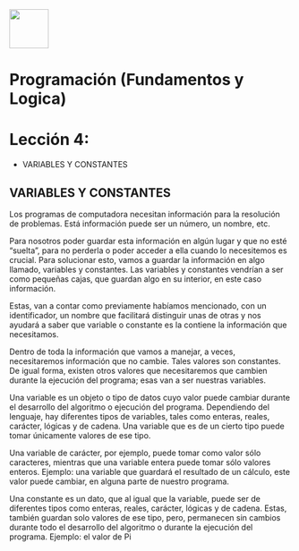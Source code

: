 <img  src='./img/logo.png'  height='70px'>

# Programación (Fundamentos y Logica)
# Lección 4:

* VARIABLES Y CONSTANTES



## VARIABLES Y CONSTANTES

Los programas de computadora necesitan información para la resolución de problemas. Está información puede ser un número, un nombre, etc. 

Para nosotros poder guardar esta información en algún lugar y que no esté “suelta”, para no perderla o poder acceder a ella cuando lo necesitemos es crucial. Para solucionar esto, vamos a guardar la información en algo llamado, variables y constantes. Las variables y constantes vendrían a ser como pequeñas cajas, que guardan algo en su interior, en este caso información. 

Estas, van a contar como previamente habíamos mencionado, con un identificador, un nombre que facilitará distinguir unas de otras y nos ayudará a saber que variable o constante es la contiene la información que necesitamos.

Dentro de toda la información que vamos a manejar, a veces, necesitaremos información que no cambie. Tales valores son constantes. De igual forma, existen otros valores que necesitaremos que cambien durante la ejecución del programa; esas van a ser nuestras variables.

Una variable es un objeto o tipo de datos cuyo valor puede cambiar durante el desarrollo del algoritmo o ejecución del programa. Dependiendo del lenguaje, hay diferentes tipos de variables, tales como enteras, reales, carácter, lógicas y de cadena. Una variable que es de un cierto tipo puede tomar únicamente valores de ese tipo. 

Una variable de carácter, por ejemplo, puede tomar como valor sólo caracteres, mientras que una variable entera puede tomar sólo valores enteros.
Ejemplo: una variable que guardará el resultado de un cálculo, este valor puede cambiar, en alguna parte de nuestro programa.

Una constante es un dato, que al igual que la variable, puede ser de diferentes tipos como enteras, reales, carácter, lógicas y de cadena. Estas, también guardan solo valores de ese tipo, pero, permanecen sin cambios durante todo el desarrollo del algoritmo o durante la ejecución del programa. Ejemplo: el valor de Pi


